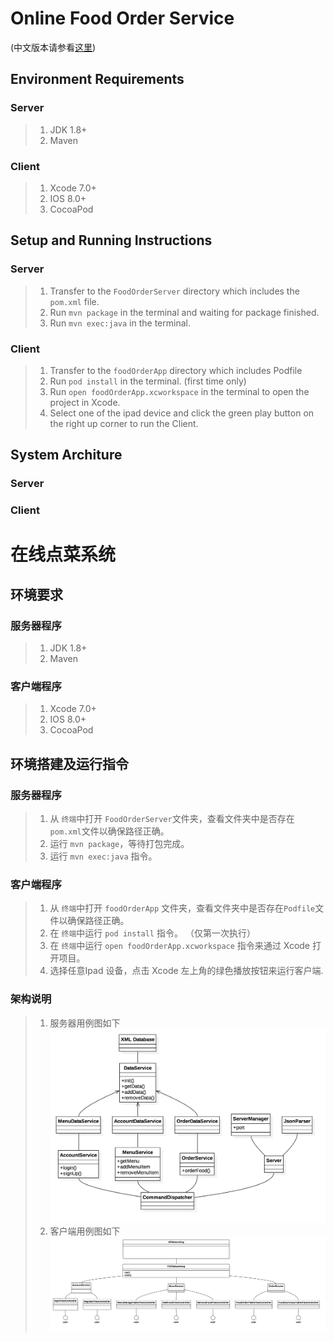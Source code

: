 # Online Food Order Service
(中文版本请参看[这里](#foodOrder_cn))

## Environment Requirements
### Server
> 1. JDK 1.8+
> 2. Maven

### Client
> 1. Xcode 7.0+
> 2. IOS 8.0+
> 3. CocoaPod

## Setup and Running Instructions
### Server
> 1. Transfer to the ```FoodOrderServer``` directory which includes the ```pom.xml``` file.
> 2. Run ```mvn package``` in the terminal and waiting for package finished.
> 3. Run ```mvn exec:java``` in the terminal.

### Client
> 1. Transfer to the ```foodOrderApp``` directory which includes Podfile
> 2. Run ```pod install``` in the terminal. (first time only)
> 3. Run ```open foodOrderApp.xcworkspace``` in the terminal to open the project in Xcode.
> 4. Select one of the ipad device and click the green play button on the right up corner to run the Client.

## System Architure

### Server

### Client


## <a name="foodOrder_cn"></a>
# 在线点菜系统

## 环境要求
### 服务器程序
> 1. JDK 1.8+
> 2. Maven

### 客户端程序
> 1. Xcode 7.0+
> 2. IOS 8.0+
> 3. CocoaPod

## 环境搭建及运行指令
### 服务器程序
> 1. 从 ```终端```中打开 ```FoodOrderServer```文件夹，查看文件夹中是否存在```pom.xml```文件以确保路径正确。
> 2. 运行 ```mvn package```，等待打包完成。
> 3. 运行 ```mvn exec:java``` 指令。

### 客户端程序
> 1. 从 ```终端```中打开 ```foodOrderApp``` 文件夹，查看文件夹中是否存在```Podfile```文件以确保路径正确。
> 2. 在 ```终端```中运行 ```pod install``` 指令。 （仅第一次执行）
> 3. 在 ```终端```中运行 ```open foodOrderApp.xcworkspace``` 指令来通过 Xcode 打开项目。
> 4. 选择任意Ipad 设备，点击 Xcode 左上角的绿色播放按钮来运行客户端.

### 架构说明
> 1. 服务器用例图如下
![Image of Screen Shot](https://github.com/DANaini13/FoodOrderServiceSystem/blob/master/Resources/Server.png)
> 2. 客户端用例图如下
![Image of Screen Shot](https://github.com/DANaini13/FoodOrderServiceSystem/blob/master/Resources/client.png)